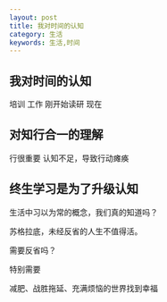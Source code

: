```yaml
---
layout: post
title: 我对时间的认知
category: 生活
keywords: 生活,时间
---
```

 ## 我对时间的认知 ##
培训
工作
刚开始读研
现在

## 对知行合一的理解 ##
行很重要
认知不足，导致行动瘫痪

## 终生学习是为了升级认知 ##

生活中习以为常的概念，我们真的知道吗？

苏格拉底，未经反省的人生不值得活。

需要反省吗？

特别需要

减肥、战胜拖延、充满烦恼的世界找到幸福